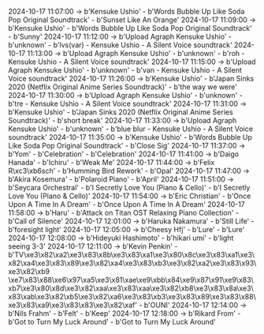 2024-10-17 11:07:00 -> b'Kensuke Ushio' - b'Words Bubble Up Like Soda Pop Original Soundtrack' - b'Sunset Like An Orange'
2024-10-17 11:09:00 -> b'Kensuke Ushio' - b'Words Bubble Up Like Soda Pop Original Soundtrack' - b'Sunny'
2024-10-17 11:12:00 -> b'Upload Agraph Kensuke Ushio' - b'unknown' - b'lvs(var) - Kensuke Ushio - A Silent Voice soundtrack'
2024-10-17 11:13:00 -> b'Upload Agraph Kensuke Ushio' - b'unknown' - b'roh - Kensuke Ushio - A Silent Voice soundtrack'
2024-10-17 11:15:00 -> b'Upload Agraph Kensuke Ushio' - b'unknown' - b'van - Kensuke Ushio - A Silent Voice soundtrack'
2024-10-17 11:26:00 -> b'Kensuke Ushio' - b'Japan Sinks 2020 (Netflix Original Anime Series Soundtrack)' - b'the way we were'
2024-10-17 11:30:00 -> b'Upload Agraph Kensuke Ushio' - b'unknown' - b'tre - Kensuke Ushio - A Silent Voice soundtrack'
2024-10-17 11:31:00 -> b'Kensuke Ushio' - b'Japan Sinks 2020 (Netflix Original Anime Series Soundtrack)' - b'short break'
2024-10-17 11:33:00 -> b'Upload Agraph Kensuke Ushio' - b'unknown' - b'blue blur - Kensuke Ushio - A Silent Voice soundtrack'
2024-10-17 11:35:00 -> b'Kensuke Ushio' - b'Words Bubble Up Like Soda Pop Original Soundtrack' - b'Close Sig'
2024-10-17 11:37:00 -> b'Yom' - b'Celebration' - b'Celebration'
2024-10-17 11:41:00 -> b'Daigo Hanada' - b'Ichiru' - b'Weak Me'
2024-10-17 11:44:00 -> b'Felix R\xc3\xb6sch' - b'Humming Bird Rework' - b'Opal'
2024-10-17 11:47:00 -> b'Akira Kosemura' - b'Polaroid Piano' - b'April'
2024-10-17 11:51:00 -> b'Seycara Orchestral' - b'I Secretly Love You (Piano & Cello)' - b'I Secretly Love You (Piano & Cello)'
2024-10-17 11:54:00 -> b'Eric Christian' - b'Once Upon A Time In A Dream' - b'Once Upon A Time In A Dream'
2024-10-17 11:58:00 -> b'Haru' - b'Attack on Titan OST Relaxing Piano Collection' - b'Call of Silence'
2024-10-17 12:01:00 -> b'Haruka Nakamura' - b'Still Life' - b'foresight light'
2024-10-17 12:05:00 -> b'Cheesy Hfj' - b'Lure' - b'Lure'
2024-10-17 12:08:00 -> b'Hideyuki Hashimoto' - b'hikari umi' - b'light seeing 3-3'
2024-10-17 12:11:00 -> b'Kevin Penkin' - b'TV\xe3\x82\xa2\xe3\x83\x8b\xe3\x83\xa1\xe3\x80\x8c\xe3\x83\xa1\xe3\x82\xa4\xe3\x83\x89\xe3\x82\xa4\xe3\x83\xb3\xe3\x82\xa2\xe3\x83\x93\xe3\x82\xb9 \xe7\x83\x88\xe6\x97\xa5\xe3\x81\xae\xe9\xbb\x84\xe9\x87\x91\xe9\x83\xb7\xe3\x80\x8d\xe3\x82\xaa\xe3\x83\xaa\xe3\x82\xb8\xe3\x83\x8a\xe3\x83\xab\xe3\x82\xb5\xe3\x82\xa6\xe3\x83\xb3\xe3\x83\x89\xe3\x83\x88\xe3\x83\xa9\xe3\x83\x83\xe3\x82\xaf' - b'OUNI'
2024-10-17 12:14:00 -> b'Nils Frahm' - b'Felt' - b'Keep'
2024-10-17 12:18:00 -> b'Rikard From' - b'Got to Turn My Luck Around' - b'Got to Turn My Luck Around'
